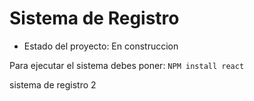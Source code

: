 <h1>Sistema de Registro</h1>

- Estado del proyecto: En construccion

Para ejecutar el sistema debes poner:
```NPM install react```

sistema de registro 2
